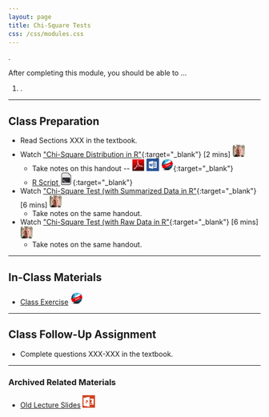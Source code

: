 ```yaml
---
layout: page
title: Chi-Square Tests
css: /css/modules.css
---
```


<div class="ILOs">
<p>.</p>

<p>After completing this module, you should be able to ...</p>

<ol>
  <li>.</li>
</ol>
</div>

----

## Class Preparation

* Read Sections XXX in the textbook.
* Watch ["Chi-Square Distribution in R"](https://vimeo.com/user45324800/chisqdistribution){:target="_blank"} [2 mins] ![Ogle](../../img/dhovid.png)
    * Take notes on this handout -- [![PDF](../../img/pdf.png)](RHO.pdf) [![MSWord](../../img/word.png)](RHO.docx) [![Webpage](../../img/web.png)](RHO.html){:target="_blank"}
    * [R Script ![R Script](../../img/script.png)](RHO.R){:target="_blank"}
* Watch ["Chi-Square Test (with Summarized Data in R"](){:target="_blank"} [6 mins] ![Ogle](../../img/dhovid.png)
    * Take notes on the same handout.
* Watch ["Chi-Square Test (with Raw Data in R"](){:target="_blank"} [6 mins] ![Ogle](../../img/dhovid.png)
    * Take notes on the same handout.
    
----

## In-Class Materials

* [Class Exercise](CE.html) ![Webpage](../../img/web.png)

----

## Class Follow-Up Assignment

* Complete questions XXX-XXX in the textbook.

----

### Archived Related Materials

* [Old Lecture Slides](PPT_old.pptx) ![PowerPoint](../../img/ppt.png)
